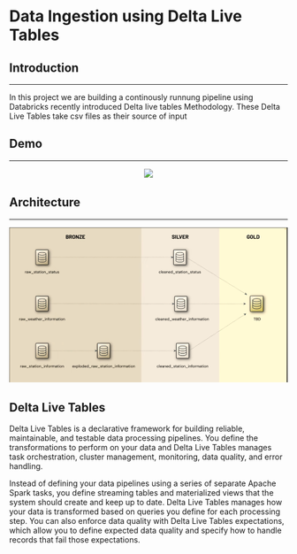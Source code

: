 #  Data Ingestion using Delta Live Tables


## Introduction
------------
In this project we are building a continously runnung pipeline using Databricks recently introduced Delta live tables Methodology. These Delta Live Tables take csv files as their source of input

## Demo
------------
<p align="center">
  <img src=./documents/DLT_demo.gif>
</p>

## Architecture
------------
<p align="center">
  <img src=./documents/Medellian_Arch.PNG>
</p>

## Delta Live Tables

Delta Live Tables is a declarative framework for building reliable, maintainable, and testable data processing pipelines. You define the transformations to perform on your data and Delta Live Tables manages task orchestration, cluster management, monitoring, data quality, and error handling.

Instead of defining your data pipelines using a series of separate Apache Spark tasks, you define streaming tables and materialized views that the system should create and keep up to date. Delta Live Tables manages how your data is transformed based on queries you define for each processing step. You can also enforce data quality with Delta Live Tables expectations, which allow you to define expected data quality and specify how to handle records that fail those expectations.
